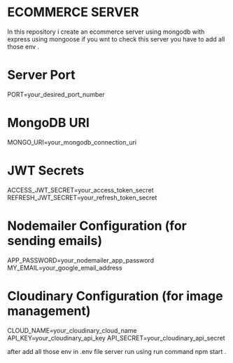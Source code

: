 # ECOMMERCE SERVER 

In this repository i create an ecommerce server using mongodb with express using mongoose 
if you wnt to check this server you have to add all those env . 
# Server Port
PORT=your_desired_port_number

# MongoDB URI
MONGO_URI=your_mongodb_connection_uri

# JWT Secrets
ACCESS_JWT_SECRET=your_access_token_secret
REFRESH_JWT_SECRET=your_refresh_token_secret

# Nodemailer Configuration (for sending emails)
APP_PASSWORD=your_nodemailer_app_password
MY_EMAIL=your_google_email_address

# Cloudinary Configuration (for image management)
CLOUD_NAME=your_cloudinary_cloud_name
API_KEY=your_cloudinary_api_key
API_SECRET=your_cloudinary_api_secret 


after add all those env in .env file server run using run command npm start .